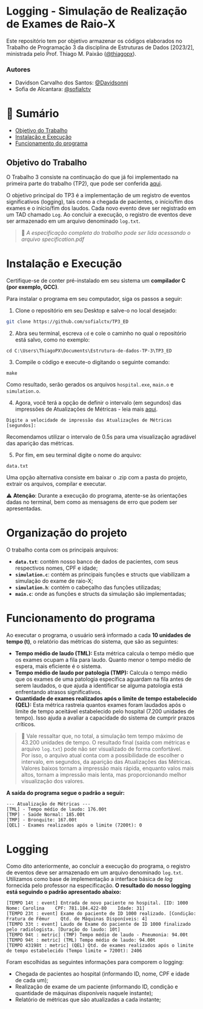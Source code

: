 # Logging - Simulação de Realização de Exames de Raio-X
Este repositório tem por objetivo armazenar os códigos elaborados no Trabalho de Programação 3 da disciplina de Estruturas de Dados [2023/2], ministrada pelo Prof. Thiago M. Paixão ([@thiagopx](https://github.com/thiagopx)).

### Autores

- Davidson Carvalho dos Santos: [@Davidsonnj](https://github.com/Davidsonnj)
- Sofia de Alcantara: [@sofialctv](https://github.com/sofialctv)

# 📝 Sumário

- [Objetivo do Trabalho](#objetivo-do-trabalho)
- [Instalação e Execução](#instalação-e-execução)
- [Funcionamento do programa](#funcionamento-do-programa)

## Objetivo do Trabalho
O Trabalho 3 consiste na continuação do que já foi implementado na primeira parte do trabalho (TP2), que pode ser conferida [aqui](https://github.com/sofialctv/TP2_ED).

O objetivo principal do TP3 é a implementação de um registro de eventos significativos (logging), tais como a chegada de pacientes, o início/fim dos exames e o início/fim dos laudos. Cada novo evento deve ser registrado em um TAD chamado `Log`. Ao concluir a execução, o registro de eventos deve ser armazenado em um arquivo denominado `log.txt`. 

> 📰 _A especificação completa do trabalho pode ser lida acessando o arquivo specification.pdf_

# Instalação e Execução
Certifique-se de conter pré-instalado em seu sistema um **compilador C (por exemplo, GCC)**. 
 
Para instalar o programa em seu computador, siga os passos a seguir:
1. Clone o repositório em seu Desktop e salve-o no local desejado:
```bash
git clone https://github.com/sofialctv/TP3_ED
```

2. Abra seu terminal, escreva ```cd``` e cole o caminho no qual o repositório está salvo, como no exemplo:
```
cd C:\Users\ThiagoPX\Documents\Estrutura-de-dados-TP-3\TP3_ED
```
3. Compile o código e execute-o digitando o seguinte comando:
```
make
```
Como resultado, serão gerados os arquivos ```hospital.exe```, ```main.o``` e ```simulation.o```. 

4. Agora, você terá a opção de definir o intervalo (em segundos) das impressões de Atualizações de Métricas - leia mais [aqui](#funcionamento-do-programa).

````
Digite a velocidade de impressão das Atualizações de Métricas [segundos]:
````
Recomendamos utilizar o intervalo de 0.5s para uma visualização agradável das aparição das métricas.

5. Por fim, em seu terminal digite o nome do arquivo:
```
data.txt
````
Uma opção alternativa consiste em baixar o .zip com a pasta do projeto, extrair os arquivos, compilar e executar.

⚠️ **Atenção**: Durante a execução do programa, atente-se às orientações dadas no terminal, bem como as mensagens de erro que podem ser apresentadas.

# Organização do projeto
O trabalho conta com os principais arquivos:

- **`data.txt`**: contém nosso banco de dados de pacientes, com seus respectivos nomes, CPF e idade;
- **`simulation.c`**: contém as principais funções e structs que viabilizam a simulação do exame de raio-X;
- **`simulation.h`**: contém o cabeçalho das funções utilizadas;
- **`main.c`**: onde as funções e structs da simulação são implementadas;

# Funcionamento do programa
Ao executar o programa, o usuário será informado a cada **10 unidades de tempo (t)**, o relatório das métricas do sistema, que são as seguintes:
- **Tempo médio de laudo (TML):** Esta métrica calcula o tempo médio que os exames ocupam a fila para laudo. Quanto menor o tempo médio de espera, mais eficiente é o sistema.
- **Tempo médio de laudo por patologia (TMP):** Calcula o tempo médio que os exames de uma patologia específica aguardam na fila antes de serem laudados, o que ajuda a identificar se alguma patologia está enfrentando atrasos significativos.
- **Quantidade de exames realizados após o limite de tempo estabelecido (QEL):** Esta métrica rastreia quantos exames foram laudados após o limite de tempo aceitável estabelecido pelo hospital (7.200 unidades de tempo). Isso ajuda a avaliar a capacidade do sistema de cumprir prazos críticos.

> 🚨 Vale ressaltar que, no total, a simulação tem tempo máximo de 43.200 unidades de tempo. O resultado final (saída com métricas e arquivo `log.txt`) pode não ser visualizado de forma confortável. <br> Por isso, o arquivo atual conta com a possibilidade de escolher o intervalo, em segundos, da aparição das Atualizações das Métricas. Valores baixos tornam a impressão mais rápida, enquanto valos mais altos, tornam a impressão mais lenta, mas proporcionando melhor visualização dos valores.

**A saída do programa segue o padrão a seguir:**
````
--- Atualização de Métricas --- 
[TML] - Tempo médio de laudo: 176.00t
[TMP] - Saúde Normal: 185.00t
[TMP] - Bronquite: 167.00t
[QEL] - Exames realizados após o limite (7200t): 0
````

# Logging
Como dito anteriormente, ao concluir a execução do programa, o registro de eventos deve ser armazenado em um arquivo denominado `log.txt`. Utilizamos como base de implementação a interface básica de _log_ fornecida pelo professor na especificação. **O resultado do nosso logging está seguindo o padrão apresentado abaixo:**

````
[TEMPO 14t : event] Entrada de novo paciente no hospital. [ID: 1000   Nome: Carolina    CPF: 781.184.422-80    Idade: 31]
[TEMPO 23t : event] Exame do paciente de ID 1000 realizado. [Condição: Fratura de Fêmur    Qtd. de Máquinas Disponíveis: 4]
[TEMPO 33t : event] Laudo de Exame do paciente de ID 1000 finalizado pelo radiologista. [Duração do laudo: 10t]
[TEMPO 94t : metric] (TMP) Tempo médio de laudo - Pneumonia: 94.00t
[TEMPO 94t : metric] (TML) Tempo médio de laudo: 94.00t
[TEMPO 43198t : metric] (QEL) Qtd. de exames realizados após o limite de tempo estabelecido (Tempo limite = 7200t): 2406
````
Foram escolhidas as seguintes informações para comporem o logging:
- Chegada de pacientes ao hospital (informando ID, nome, CPF e idade de cada um);
- Realização de exame de um paciente (informando ID, condição e quantidade de máquinas disponíveis naquele instante);
- Relatório de métricas que são atualizadas a cada instante;
